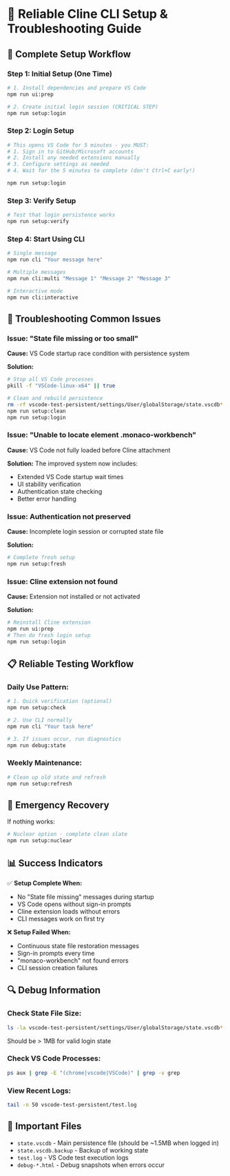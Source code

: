 # 🚀 Reliable Cline CLI Setup & Troubleshooting Guide

## 🎯 **Complete Setup Workflow**

### **Step 1: Initial Setup (One Time)**
```bash
# 1. Install dependencies and prepare VS Code
npm run ui:prep

# 2. Create initial login session (CRITICAL STEP)
npm run setup:login
```

### **Step 2: Login Setup**
```bash
# This opens VS Code for 5 minutes - you MUST:
# 1. Sign in to GitHub/Microsoft accounts
# 2. Install any needed extensions manually
# 3. Configure settings as needed
# 4. Wait for the 5 minutes to complete (don't Ctrl+C early!)

npm run setup:login
```

### **Step 3: Verify Setup**
```bash
# Test that login persistence works
npm run setup:verify
```

### **Step 4: Start Using CLI**
```bash
# Single message
npm run cli "Your message here"

# Multiple messages
npm run cli:multi "Message 1" "Message 2" "Message 3"

# Interactive mode
npm run cli:interactive
```

## 🔧 **Troubleshooting Common Issues**

### **Issue: "State file missing or too small"**
**Cause:** VS Code startup race condition with persistence system

**Solution:**
```bash
# Stop all VS Code processes
pkill -f "VSCode-linux-x64" || true

# Clean and rebuild persistence
rm -rf vscode-test-persistent/settings/User/globalStorage/state.vscdb*
npm run setup:clean
npm run setup:login
```

### **Issue: "Unable to locate element .monaco-workbench"**
**Cause:** VS Code not fully loaded before Cline attachment

**Solution:** The improved system now includes:
- Extended VS Code startup wait times
- UI stability verification
- Authentication state checking
- Better error handling

### **Issue: Authentication not preserved**
**Cause:** Incomplete login session or corrupted state file

**Solution:**
```bash
# Complete fresh setup
npm run setup:fresh
```

### **Issue: Cline extension not found**
**Cause:** Extension not installed or not activated

**Solution:**
```bash
# Reinstall Cline extension
npm run ui:prep
# Then do fresh login setup
npm run setup:login
```

## 📋 **Reliable Testing Workflow**

### **Daily Use Pattern:**
```bash
# 1. Quick verification (optional)
npm run setup:check

# 2. Use CLI normally
npm run cli "Your task here"

# 3. If issues occur, run diagnostics
npm run debug:state
```

### **Weekly Maintenance:**
```bash
# Clean up old state and refresh
npm run setup:refresh
```

## 🚨 **Emergency Recovery**

If nothing works:
```bash
# Nuclear option - complete clean slate
npm run setup:nuclear
```

## 📊 **Success Indicators**

✅ **Setup Complete When:**
- No "State file missing" messages during startup
- VS Code opens without sign-in prompts  
- Cline extension loads without errors
- CLI messages work on first try

❌ **Setup Failed When:**
- Continuous state file restoration messages
- Sign-in prompts every time
- "monaco-workbench" not found errors
- CLI session creation failures

## 🔍 **Debug Information**

### **Check State File Size:**
```bash
ls -la vscode-test-persistent/settings/User/globalStorage/state.vscdb*
```
Should be > 1MB for valid login state

### **Check VS Code Processes:**
```bash
ps aux | grep -E "(chrome|vscode|VSCode)" | grep -v grep
```

### **View Recent Logs:**
```bash
tail -n 50 vscode-test-persistent/test.log
```

## 📁 **Important Files**

- `state.vscdb` - Main persistence file (should be ~1.5MB when logged in)
- `state.vscdb.backup` - Backup of working state
- `test.log` - VS Code test execution logs
- `debug-*.html` - Debug snapshots when errors occur
